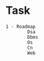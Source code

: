 # Task 
    1 - Roadmap
            Dsa
            Dbms
            Os
            Cn
            Web       